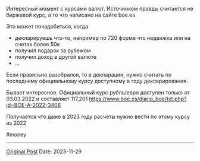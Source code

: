 Интересный момент с курсами валют. Источником правды считается не биржевой курс, а то что написано на сайте boe.es

Это может понадобиться, когда
- декларируешь что-то, например по 720 форме что недвижка или на счетах более 50к
- получил подарок за рубежом
- получил доход в другой валюте
- …

Если правильно разобрался, то в декларации,  нужно считать по последнему официальному курсу доступному в году декларирования. 

Бывает интересное. Официальный курс рубль/евро доступен только от 03.03.2022 и составляет 117,201 https://www.boe.es/diario_boe/txt.php?id=BOE-A-2022-3406 

Получается что даже в 2023 году расчеты нужно вести по этому курсу из 2022

#money

---
[Original Post](https://t.me/lev2tarragona/1754)
Date: 2023-11-29
